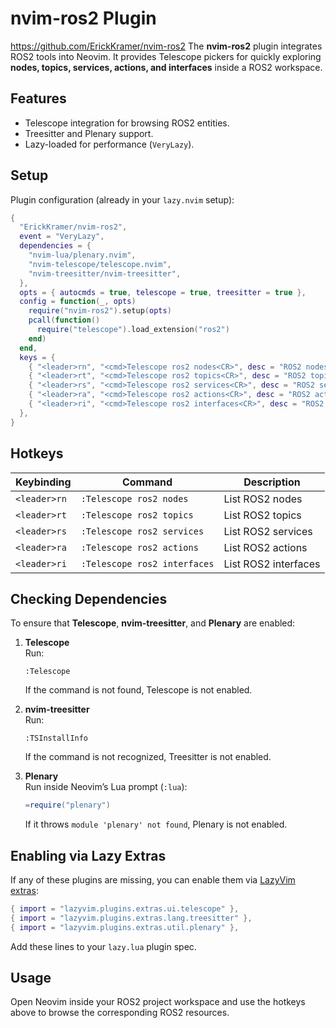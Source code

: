 
# nvim-ros2 Plugin  

https://github.com/ErickKramer/nvim-ros2
The **nvim-ros2** plugin integrates ROS2 tools into Neovim. It provides Telescope pickers for quickly exploring **nodes, topics, services, actions, and interfaces** inside a ROS2 workspace.  

## Features
- Telescope integration for browsing ROS2 entities.  
- Treesitter and Plenary support.  
- Lazy-loaded for performance (`VeryLazy`).  

## Setup
Plugin configuration (already in your `lazy.nvim` setup):

```lua
{
  "ErickKramer/nvim-ros2",
  event = "VeryLazy",
  dependencies = {
    "nvim-lua/plenary.nvim",
    "nvim-telescope/telescope.nvim",
    "nvim-treesitter/nvim-treesitter",
  },
  opts = { autocmds = true, telescope = true, treesitter = true },
  config = function(_, opts)
    require("nvim-ros2").setup(opts)
    pcall(function()
      require("telescope").load_extension("ros2")
    end)
  end,
  keys = {
    { "<leader>rn", "<cmd>Telescope ros2 nodes<CR>", desc = "ROS2 nodes" },
    { "<leader>rt", "<cmd>Telescope ros2 topics<CR>", desc = "ROS2 topics" },
    { "<leader>rs", "<cmd>Telescope ros2 services<CR>", desc = "ROS2 services" },
    { "<leader>ra", "<cmd>Telescope ros2 actions<CR>", desc = "ROS2 actions" },
    { "<leader>ri", "<cmd>Telescope ros2 interfaces<CR>", desc = "ROS2 interfaces" },
  },
}
```

## Hotkeys

| Keybinding        | Command                          | Description       |
|-------------------|----------------------------------|-------------------|
| `<leader>rn`      | `:Telescope ros2 nodes`          | List ROS2 nodes   |
| `<leader>rt`      | `:Telescope ros2 topics`         | List ROS2 topics  |
| `<leader>rs`      | `:Telescope ros2 services`       | List ROS2 services|
| `<leader>ra`      | `:Telescope ros2 actions`        | List ROS2 actions |
| `<leader>ri`      | `:Telescope ros2 interfaces`     | List ROS2 interfaces |

## Checking Dependencies

To ensure that **Telescope**, **nvim-treesitter**, and **Plenary** are enabled:

1. **Telescope**  
   Run:  
   ```vim
   :Telescope
   ```  
   If the command is not found, Telescope is not enabled.  

2. **nvim-treesitter**  
   Run:  
   ```vim
   :TSInstallInfo
   ```  
   If the command is not recognized, Treesitter is not enabled.  

3. **Plenary**  
   Run inside Neovim’s Lua prompt (`:lua`):  
   ```lua
   =require("plenary")
   ```  
   If it throws `module 'plenary' not found`, Plenary is not enabled.  

## Enabling via Lazy Extras

If any of these plugins are missing, you can enable them via [LazyVim extras](https://www.lazyvim.org/extras/):

```lua
{ import = "lazyvim.plugins.extras.ui.telescope" },
{ import = "lazyvim.plugins.extras.lang.treesitter" },
{ import = "lazyvim.plugins.extras.util.plenary" },
```

Add these lines to your `lazy.lua` plugin spec.  

## Usage
Open Neovim inside your ROS2 project workspace and use the hotkeys above to browse the corresponding ROS2 resources.  

